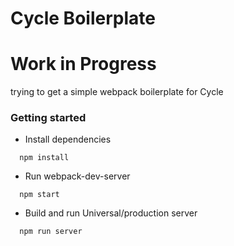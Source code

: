 # Cycle Boilerplate
# Work in Progress 
trying to get a simple webpack boilerplate for Cycle

### Getting started
- Install dependencies
```
  npm install
```
- Run webpack-dev-server
```
  npm start
```
- Build and run Universal/production server
```
  npm run server
```
